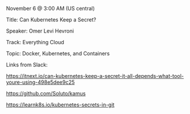 November 6 @ 3:00 AM (US central)

Title: Can Kubernetes Keep a Secret?

Speaker: Omer Levi Hevroni

Track: Everything Cloud

Topic: Docker, Kubernetes, and Containers

Links from Slack:

https://itnext.io/can-kubernetes-keep-a-secret-it-all-depends-what-tool-youre-using-498e5dee9c25

https://github.com/Soluto/kamus

https://learnk8s.io/kubernetes-secrets-in-git
